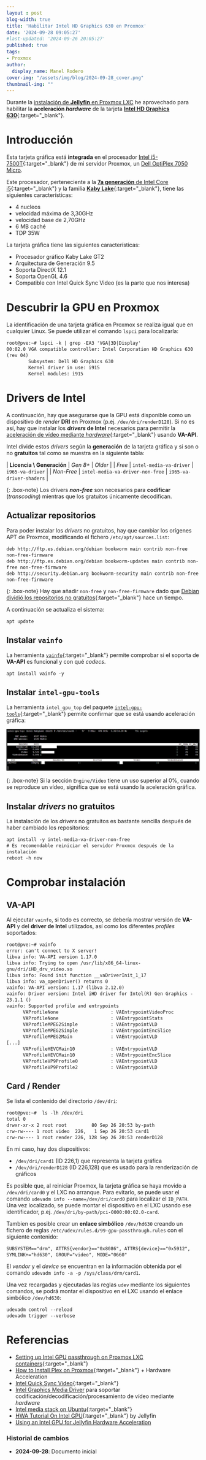 ```yaml
---
layout : post
blog-width: true
title: 'Habilitar Intel HD Graphics 630 en Proxmox'
date: '2024-09-28 09:05:27'
#last-updated: '2024-09-26 20:05:27'
published: true
tags:
- Proxmox
author:
  display_name: Manel Rodero
cover-img: "/assets/img/blog/2024-09-28_cover.png"
thumbnail-img: ""
---
```


Durante la [instalación de **Jellyfin** en Proxmox LXC](instalar-jellyfin-en-proxmox-lxc) he aprovechado para habilitar la **aceleración _hardware_** de la tarjeta [**Intel HD Graphics 630**](https://www.techpowerup.com/gpu-specs/hd-graphics-630.c2962){:target="_blank"}.

# Introducción

Esta tarjeta gráfica está **integrada** en el procesador [Intel i5-7500T](https://ark.intel.com/content/www/us/en/ark/products/97121/intel-core-i5-7500t-processor-6m-cache-up-to-3-30-ghz.html){:target="_blank"} de mi servidor Proxmox, un [Dell OptiPlex 7050 Micro](proxmox-ve-802-en-un-dell-optiplex-7050).

Este procesador, perteneciente a la [**7a generación** de Intel Core i5](https://ark.intel.com/content/www/us/en/ark/products/series/95543/7th-generation-intel-core-i5-processors.html){:target="_blank"} y la familia [**Kaby Lake**](https://ark.intel.com/content/www/us/en/ark/products/codename/82879/products-formerly-kaby-lake.html){:target="_blank"}, tiene las siguientes características:

* 4 nucleos
* velocidad máxima de 3,30GHz
* velocidad base de 2,70GHz
* 6 MB caché
* TDP 35W

La tarjeta gráfica tiene las siguientes características:

* Procesador gráfico Kaby Lake GT2
* Arquitectura de Generación 9.5
* Soporta DirectX 12.1
* Soporta OpenGL 4.6
* Compatible con Intel Quick Sync Video (es la parte que nos interesa)

# Descubrir la GPU en Proxmox

La identificación de una tarjeta gráfica en Proxmox se realiza igual que en cualquier Linux. Se puede utilizar el comando `lspci` para localizarla:

```
root@pve:~# lspci -k | grep -EA3 'VGA|3D|Display'
00:02.0 VGA compatible controller: Intel Corporation HD Graphics 630 (rev 04)
        Subsystem: Dell HD Graphics 630
        Kernel driver in use: i915
        Kernel modules: i915
```

# Drivers de Intel

A continuación, hay que asegurarse que la GPU está disponible como un dispositivo de _render_ **DRI** en Proxmox (p.ej. `/dev/dri/renderD128`). Si no es así, hay que instalar los **_drivers_ de Intel** necesarios para permitir la [aceleración de vídeo mediante _hardware_](https://wiki.debian.org/HardwareVideoAcceleration){:target="_blank"} usando **VA-API**.

Intel divide estos _drivers_ según la **generación** de la tarjeta gráfica y si son o no **gratuitos** tal como se muestra en la siguiente tabla:

| **Licencia \ Generación** | _Gen 8+_ | _Older_ |
|  _Free_ | `intel-media-va-driver` | `i965-va-driver` |
|  _Non-Free_ | `intel-media-va-driver-non-free` | `i965-va-driver-shaders` |

{: .box-note}
Los drivers **_non-free_** son necesarios para **codificar** (_transcoding_) mientras que los gratuitos únicamente decodifican.

## Actualizar repositorios

Para poder instalar los _drivers_ no gratuitos, hay que cambiar los orígenes APT de Proxmox, modificando el fichero `/etc/apt/sources.list`:

```
deb http://ftp.es.debian.org/debian bookworm main contrib non-free non-free-firmware
deb http://ftp.es.debian.org/debian bookworm-updates main contrib non-free non-free-firmware
deb http://security.debian.org bookworm-security main contrib non-free non-free-firmware
```

{: .box-note}
Hay que añadir `non-free` y `non-free-firmware` dado que [Debian dividió los repositorios no gratuitos](https://www.debian.org/releases/bookworm/amd64/release-notes/ch-information.html#non-free-split){:target="_blank"} hace un tiempo.

A continuación se actualiza el sistema:

```
apt update
```

## Instalar `vainfo`

La herramienta [`vainfo`](https://packages.debian.org/vainfo){:target="_blank"} permite comprobar si el soporta de **VA-API** es funcional y con qué _codecs_.

```
apt install vainfo -y
```

## Instalar `intel-gpu-tools`

La herramienta `intel_gpu_top` del paquete [`intel-gpu-tools`](https://packages.debian.org/intel-gpu-tools){:target="_blank"} permite confirmar que se está usando aceleración gráfica:

![Hardware Acceleration][1]

{: .box-note}
Si la sección `Engine/Video` tiene un uso superior al 0%, cuando se reproduce un vídeo, significa que se está usando la aceleración gráfica.

## Instalar _drivers_ no gratuitos

La instalación de los _drivers_ no gratuitos es bastante sencilla después de haber cambiado los repositorios:

```
apt install -y intel-media-va-driver-non-free
# Es recomendable reiniciar el servidor Proxmox después de la instalación
reboot -h now
```

# Comprobar instalación

## VA-API

Al ejecutar `vainfo`, si todo es correcto, se debería mostrar versión de **VA-API** y del **driver de Intel** utilizados, así como los diferentes _profiles_ soportados:

```
root@pve:~# vainfo 
error: can't connect to X server!
libva info: VA-API version 1.17.0
libva info: Trying to open /usr/lib/x86_64-linux-gnu/dri/iHD_drv_video.so
libva info: Found init function __vaDriverInit_1_17
libva info: va_openDriver() returns 0
vainfo: VA-API version: 1.17 (libva 2.12.0)
vainfo: Driver version: Intel iHD driver for Intel(R) Gen Graphics - 23.1.1 ()
vainfo: Supported profile and entrypoints
      VAProfileNone                   : VAEntrypointVideoProc
      VAProfileNone                   : VAEntrypointStats
      VAProfileMPEG2Simple            : VAEntrypointVLD
      VAProfileMPEG2Simple            : VAEntrypointEncSlice
      VAProfileMPEG2Main              : VAEntrypointVLD
[...]
      VAProfileHEVCMain10             : VAEntrypointVLD
      VAProfileHEVCMain10             : VAEntrypointEncSlice
      VAProfileVP9Profile0            : VAEntrypointVLD
      VAProfileVP9Profile2            : VAEntrypointVLD
```

## Card / Render

Se lista el contenido del directorio `/dev/dri`:

```
root@pve:~#  ls -lh /dev/dri
total 0
drwxr-xr-x 2 root root         80 Sep 26 20:53 by-path
crw-rw---- 1 root video  226,   1 Sep 26 20:53 card1
crw-rw---- 1 root render 226, 128 Sep 26 20:53 renderD128
```

En mi caso, hay dos dispositivos:

* `/dev/dri/card1` (ID 226,1) que representa la tarjeta gráfica
* `/dev/dri/renderD128` (ID 226,128) que es usado para la renderización de gráficos

Es posible que, al reiniciar Proxmox, la tarjeta gráfica se haya movido a `/dev/dri/card0` y el LXC no arranque. Para evitarlo, se puede usar el comando `udevadm info --name=/dev/dri/card0` para localizar el `ID_PATH`. Una vez localizado, se puede montar el dispositivo en el LXC usando ese identificador, p.ej. `/dev/dri/by-path/pci-0000:00:02.0-card`.

Tambien es posible crear un **enlace simbólico** `/dev/hd630` creando un fichero de reglas `/etc/udev/rules.d/99-gpu-passthrough.rules` con el siguiente contenido:

```
SUBSYSTEM=="drm", ATTRS{vendor}=="0x8086", ATTRS{device}=="0x5912", SYMLINK+="hd630", GROUP="video", MODE="0660"
```

El _vendor_ y el _device_ se encuentran en la información obtenida por el comando `udevadm info -a -p /sys/class/drm/card1`.

Una vez recargadas y ejecutadas las reglas `udev` mediante los siguientes comandos, se podrá montar el dispositivo en el LXC usando el enlace simbólico `/dev/hd630`:

```
udevadm control --reload
udevadm trigger --verbose
```

# Referencias

* [Setting up Intel GPU passthrough on Proxmox LXC containers](https://geekistheway.com/2022/12/23/setting-up-intel-gpu-passthrough-on-proxmox-lxc-containers/){:target="_blank"}
* [How to Install Plex on Proxmox](https://www.wundertech.net/how-to-install-plex-on-proxmox/){:target="_blank"} + Hardware Acceleration
* [Intel Quick Sync Video](https://en.wikipedia.org/wiki/Intel_Quick_Sync_Video){:target="_blank"}
* [Intel Graphics Media Driver](https://github.com/intel/media-driver) para soportar codificación/decodificación/procesamiento de vídeo mediante _hardware_
* [Intel media stack on Ubuntu](https://github.com/Intel-Media-SDK/MediaSDK/wiki/Intel-media-stack-on-Ubuntu){:target="_blank"}
* [HWA Tutorial On Intel GPU](https://jellyfin.org/docs/general/administration/hardware-acceleration/intel/){:target="_blank"} by Jellyfin
* [Using an Intel GPU for Jellyfin Hardware Acceleration](https://blog.stabl.one/posts/007-jellyfin-hardware-acceleration/)

### Historial de cambios

* **2024-09-28**: Documento inicial

[1]: /assets/img/blog/2024-09-28_image_1.png "Hardware Acceleration"
